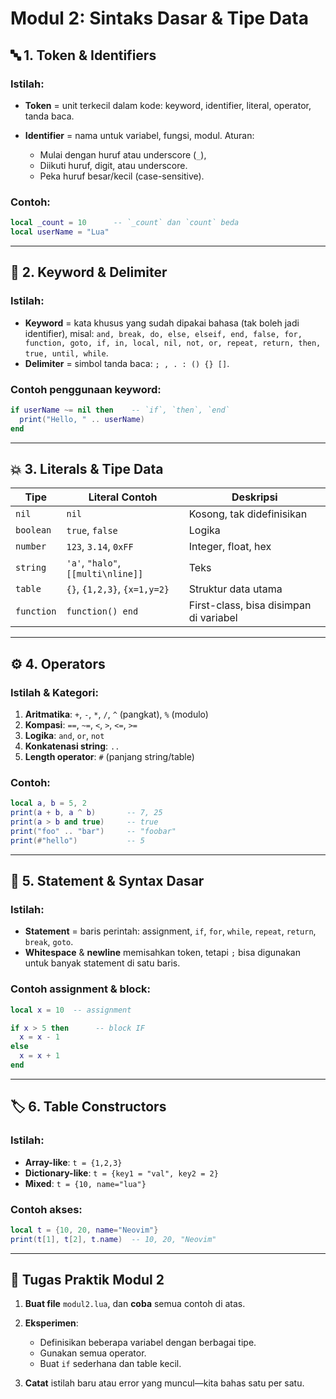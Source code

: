 # Modul 2: Sintaks Dasar & Tipe Data

## 🔤 1. Token & Identifiers

### Istilah:

- **Token** = unit terkecil dalam kode: keyword, identifier, literal, operator, tanda baca.
- **Identifier** = nama untuk variabel, fungsi, modul. Aturan:

  - Mulai dengan huruf atau underscore (`_`),
  - Diikuti huruf, digit, atau underscore.
  - Peka huruf besar/kecil (case-sensitive).

### Contoh:

```lua
local _count = 10      -- `_count` dan `count` beda
local userName = "Lua"
```

---

## 🔢 2. Keyword & Delimiter

### Istilah:

- **Keyword** = kata khusus yang sudah dipakai bahasa (tak boleh jadi identifier), misal:
  `and, break, do, else, elseif, end, false, for, function, goto, if, in, local, nil, not, or, repeat, return, then, true, until, while`.
- **Delimiter** = simbol tanda baca:
  `; , . : () {} []`.

### Contoh penggunaan keyword:

```lua
if userName ~= nil then    -- `if`, `then`, `end`
  print("Hello, " .. userName)
end
```

---

## 💥 3. Literals & Tipe Data

| Tipe       | Literal Contoh                     | Deskripsi                              |
| ---------- | ---------------------------------- | -------------------------------------- |
| `nil`      | `nil`                              | Kosong, tak didefinisikan              |
| `boolean`  | `true`, `false`                    | Logika                                 |
| `number`   | `123`, `3.14`, `0xFF`              | Integer, float, hex                    |
| `string`   | `'a'`, `"halo"`, `[[multi\nline]]` | Teks                                   |
| `table`    | `{}`, `{1,2,3}`, `{x=1,y=2}`       | Struktur data utama                    |
| `function` | `function() end`                   | First-class, bisa disimpan di variabel |

---

## ⚙️ 4. Operators

### Istilah & Kategori:

1. **Aritmatika**: `+`, `-`, `*`, `/`, `^` (pangkat), `%` (modulo)
2. **Kompasi**: `==`, `~=`, `<`, `>`, `<=`, `>=`
3. **Logika**: `and`, `or`, `not`
4. **Konkatenasi string**: `..`
5. **Length operator**: `#` (panjang string/table)

### Contoh:

```lua
local a, b = 5, 2
print(a + b, a ^ b)       -- 7, 25
print(a > b and true)     -- true
print("foo" .. "bar")     -- "foobar"
print(#"hello")           -- 5
```

---

## 📜 5. Statement & Syntax Dasar

### Istilah:

- **Statement** = baris perintah: assignment, `if`, `for`, `while`, `repeat`, `return`, `break`, `goto`.
- **Whitespace** & **newline** memisahkan token, tetapi `;` bisa digunakan untuk banyak statement di satu baris.

### Contoh assignment & block:

```lua
local x = 10  -- assignment

if x > 5 then      -- block IF
  x = x - 1
else
  x = x + 1
end
```

---

## 🏷️ 6. Table Constructors

### Istilah:

- **Array-like**: `t = {1,2,3}`
- **Dictionary-like**: `t = {key1 = "val", key2 = 2}`
- **Mixed**: `t = {10, name="lua"}`

### Contoh akses:

```lua
local t = {10, 20, name="Neovim"}
print(t[1], t[2], t.name)  -- 10, 20, "Neovim"
```

---

## 🎯 Tugas Praktik Modul 2

1. **Buat file** `modul2.lua`, dan **coba** semua contoh di atas.
2. **Eksperimen**:

   - Definisikan beberapa variabel dengan berbagai tipe.
   - Gunakan semua operator.
   - Buat `if` sederhana dan table kecil.

3. **Catat** istilah baru atau error yang muncul—kita bahas satu per satu.

